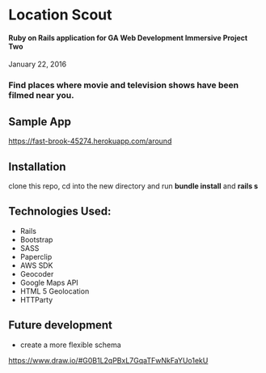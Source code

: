 # Location Scout

#### Ruby on Rails application for GA Web Development Immersive Project Two

 January 22, 2016

### Find places where movie and television shows have been filmed near you.

## Sample App
https://fast-brook-45274.herokuapp.com/around

## Installation
clone this repo, cd into the new directory and run **bundle install** and **rails s**

## Technologies Used:

* Rails
* Bootstrap
* SASS
* Paperclip
* AWS SDK
* Geocoder
* Google Maps API
* HTML 5 Geolocation
* HTTParty

## Future development

* create a more flexible schema

https://www.draw.io/#G0B1L2qPBxL7GqaTFwNkFaYUo1ekU



